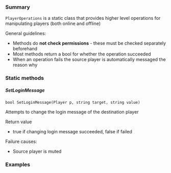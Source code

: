 ### Summary

`PlayerOperations` is a static class that provides higher level operations for manipulating players (both online and offline)

General guidelines:
- Methods do **not check permissions** - these must be checked separately beforehand
- Most methods return a bool for whether the operation succeeded
- When an operation fails the source player is automatically messaged the reason why

### Static methods

##### SetLoginMessage

`bool SetLoginMessage(Player p, string target, string value)`

Attempts to change the login message of the destination player

Return value
- true if changing login message succeeded, false if failed

Failure causes:
- Source player is muted

### Examples

